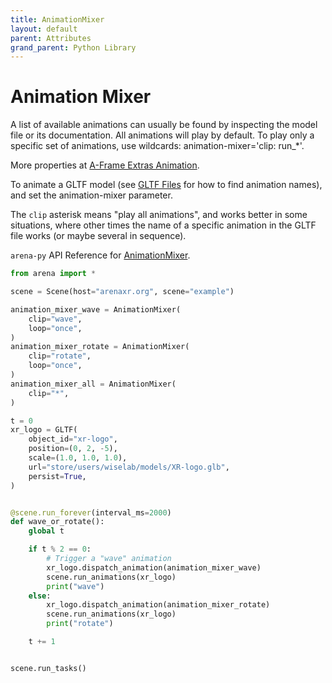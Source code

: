 ```yaml
---
title: AnimationMixer
layout: default
parent: Attributes
grand_parent: Python Library
---
```


# Animation Mixer

A list of available animations can usually be found by inspecting the model file or its documentation. All animations will play by default. To play only a specific set of animations, use wildcards: animation-mixer='clip: run_*'.

More properties at <a href='https://github.com/n5ro/aframe-extras/tree/master/src/loaders#animation'>A-Frame Extras Animation</a>.

To animate a GLTF model (see [GLTF Files](/content/3d-content/gltf-files) for how to find animation names), and set the animation-mixer parameter.

The `clip` asterisk means "play all animations", and works better in some situations, where other times the name of a specific animation in the GLTF file works (or maybe several in sequence).

`arena-py` API Reference for [AnimationMixer](/content/python-api/attributes/animation_mixer).

```python
from arena import *

scene = Scene(host="arenaxr.org", scene="example")

animation_mixer_wave = AnimationMixer(
    clip="wave",
    loop="once",
)
animation_mixer_rotate = AnimationMixer(
    clip="rotate",
    loop="once",
)
animation_mixer_all = AnimationMixer(
    clip="*",
)

t = 0
xr_logo = GLTF(
    object_id="xr-logo",
    position=(0, 2, -5),
    scale=(1.0, 1.0, 1.0),
    url="store/users/wiselab/models/XR-logo.glb",
    persist=True,
)


@scene.run_forever(interval_ms=2000)
def wave_or_rotate():
    global t

    if t % 2 == 0:
        # Trigger a "wave" animation
        xr_logo.dispatch_animation(animation_mixer_wave)
        scene.run_animations(xr_logo)
        print("wave")
    else:
        xr_logo.dispatch_animation(animation_mixer_rotate)
        scene.run_animations(xr_logo)
        print("rotate")

    t += 1


scene.run_tasks()
```
